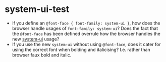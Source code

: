 # system-ui-test

- If you define an `@font-face { font-family: system-ui }`, how does the browser handle usages of `font-family: system-ui`?  Does the fact that the `@font-face` has been defined overrule how the browser handles the new [system-ui](https://www.chromestatus.com/feature/5640395337760768) usage?
- If you use the new `system-ui` without using `@font-face`, does it cater for using the correct font when bolding and italicising?  I.e. rather than browser faux bold and italic.

